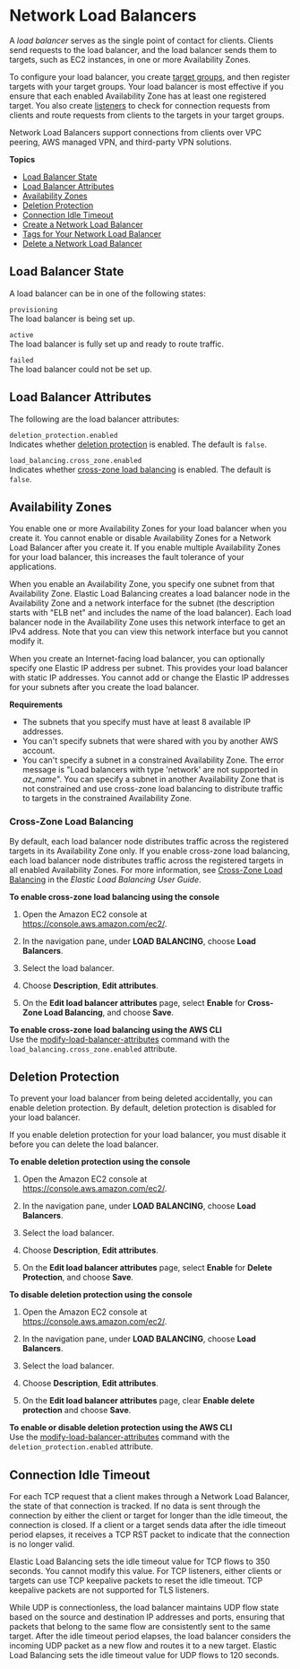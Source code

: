 # Network Load Balancers<a name="network-load-balancers"></a>

A *load balancer* serves as the single point of contact for clients\. Clients send requests to the load balancer, and the load balancer sends them to targets, such as EC2 instances, in one or more Availability Zones\.

To configure your load balancer, you create [target groups](load-balancer-target-groups.md), and then register targets with your target groups\. Your load balancer is most effective if you ensure that each enabled Availability Zone has at least one registered target\. You also create [listeners](load-balancer-listeners.md) to check for connection requests from clients and route requests from clients to the targets in your target groups\.

Network Load Balancers support connections from clients over VPC peering, AWS managed VPN, and third\-party VPN solutions\.

**Topics**
+ [Load Balancer State](#load-balancer-state)
+ [Load Balancer Attributes](#load-balancer-attributes)
+ [Availability Zones](#availability-zones)
+ [Deletion Protection](#deletion-protection)
+ [Connection Idle Timeout](#connection-idle-timeout)
+ [Create a Network Load Balancer](create-network-load-balancer.md)
+ [Tags for Your Network Load Balancer](load-balancer-tags.md)
+ [Delete a Network Load Balancer](load-balancer-delete.md)

## Load Balancer State<a name="load-balancer-state"></a>

A load balancer can be in one of the following states:

`provisioning`  
The load balancer is being set up\.

`active`  
The load balancer is fully set up and ready to route traffic\.

`failed`  
The load balancer could not be set up\.

## Load Balancer Attributes<a name="load-balancer-attributes"></a>

The following are the load balancer attributes:

`deletion_protection.enabled`  
Indicates whether [deletion protection](#deletion-protection) is enabled\. The default is `false`\.

`load_balancing.cross_zone.enabled`  
Indicates whether [cross\-zone load balancing](#cross-zone-load-balancing) is enabled\. The default is `false`\.

## Availability Zones<a name="availability-zones"></a>

You enable one or more Availability Zones for your load balancer when you create it\. You cannot enable or disable Availability Zones for a Network Load Balancer after you create it\. If you enable multiple Availability Zones for your load balancer, this increases the fault tolerance of your applications\.

When you enable an Availability Zone, you specify one subnet from that Availability Zone\. Elastic Load Balancing creates a load balancer node in the Availability Zone and a network interface for the subnet \(the description starts with "ELB net" and includes the name of the load balancer\)\. Each load balancer node in the Availability Zone uses this network interface to get an IPv4 address\. Note that you can view this network interface but you cannot modify it\.

When you create an Internet\-facing load balancer, you can optionally specify one Elastic IP address per subnet\. This provides your load balancer with static IP addresses\. You cannot add or change the Elastic IP addresses for your subnets after you create the load balancer\.

**Requirements**
+ The subnets that you specify must have at least 8 available IP addresses\.
+ You can't specify subnets that were shared with you by another AWS account\.
+ You can't specify a subnet in a constrained Availability Zone\. The error message is "Load balancers with type 'network' are not supported in *az\_name*"\. You can specify a subnet in another Availability Zone that is not constrained and use cross\-zone load balancing to distribute traffic to targets in the constrained Availability Zone\.

### Cross\-Zone Load Balancing<a name="cross-zone-load-balancing"></a>

By default, each load balancer node distributes traffic across the registered targets in its Availability Zone only\. If you enable cross\-zone load balancing, each load balancer node distributes traffic across the registered targets in all enabled Availability Zones\. For more information, see [Cross\-Zone Load Balancing](https://docs.aws.amazon.com/elasticloadbalancing/latest/userguide/how-elastic-load-balancing-works.html#cross-zone-load-balancing) in the *Elastic Load Balancing User Guide*\.

**To enable cross\-zone load balancing using the console**

1. Open the Amazon EC2 console at [https://console\.aws\.amazon\.com/ec2/](https://console.aws.amazon.com/ec2/)\.

1. In the navigation pane, under **LOAD BALANCING**, choose **Load Balancers**\.

1. Select the load balancer\.

1. Choose **Description**, **Edit attributes**\.

1. On the **Edit load balancer attributes** page, select **Enable** for **Cross\-Zone Load Balancing**, and choose **Save**\.

**To enable cross\-zone load balancing using the AWS CLI**  
Use the [modify\-load\-balancer\-attributes](https://docs.aws.amazon.com/cli/latest/reference/elbv2/modify-load-balancer-attributes.html) command with the `load_balancing.cross_zone.enabled` attribute\.

## Deletion Protection<a name="deletion-protection"></a>

To prevent your load balancer from being deleted accidentally, you can enable deletion protection\. By default, deletion protection is disabled for your load balancer\.

If you enable deletion protection for your load balancer, you must disable it before you can delete the load balancer\.

**To enable deletion protection using the console**

1. Open the Amazon EC2 console at [https://console\.aws\.amazon\.com/ec2/](https://console.aws.amazon.com/ec2/)\.

1. In the navigation pane, under **LOAD BALANCING**, choose **Load Balancers**\.

1. Select the load balancer\.

1. Choose **Description**, **Edit attributes**\.

1. On the **Edit load balancer attributes** page, select **Enable** for **Delete Protection**, and choose **Save**\.

**To disable deletion protection using the console**

1. Open the Amazon EC2 console at [https://console\.aws\.amazon\.com/ec2/](https://console.aws.amazon.com/ec2/)\.

1. In the navigation pane, under **LOAD BALANCING**, choose **Load Balancers**\.

1. Select the load balancer\.

1. Choose **Description**, **Edit attributes**\.

1. On the **Edit load balancer attributes** page, clear **Enable delete protection** and choose **Save**\.

**To enable or disable deletion protection using the AWS CLI**  
Use the [modify\-load\-balancer\-attributes](https://docs.aws.amazon.com/cli/latest/reference/elbv2/modify-load-balancer-attributes.html) command with the `deletion_protection.enabled` attribute\.

## Connection Idle Timeout<a name="connection-idle-timeout"></a>

For each TCP request that a client makes through a Network Load Balancer, the state of that connection is tracked\. If no data is sent through the connection by either the client or target for longer than the idle timeout, the connection is closed\. If a client or a target sends data after the idle timeout period elapses, it receives a TCP RST packet to indicate that the connection is no longer valid\.

Elastic Load Balancing sets the idle timeout value for TCP flows to 350 seconds\. You cannot modify this value\. For TCP listeners, either clients or targets can use TCP keepalive packets to reset the idle timeout\. TCP keepalive packets are not supported for TLS listeners\.

While UDP is connectionless, the load balancer maintains UDP flow state based on the source and destination IP addresses and ports, ensuring that packets that belong to the same flow are consistently sent to the same target\. After the idle timeout period elapses, the load balancer considers the incoming UDP packet as a new flow and routes it to a new target\. Elastic Load Balancing sets the idle timeout value for UDP flows to 120 seconds\.